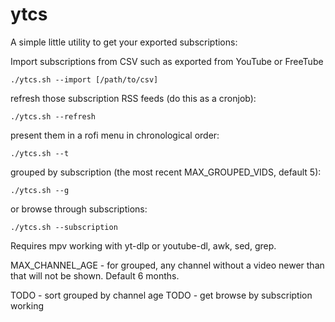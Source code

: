 # ytcs

A simple little utility to get your exported subscriptions:

Import subscriptions from CSV such as exported from YouTube or FreeTube

`./ytcs.sh --import [/path/to/csv]`

refresh those subscription RSS feeds (do this as a cronjob):

`./ytcs.sh --refresh`

present them in a rofi menu in chronological order:

`./ytcs.sh --t`

grouped by subscription (the most recent MAX_GROUPED_VIDS, default 5):

`./ytcs.sh --g`

or browse through subscriptions:

`./ytcs.sh --subscription`

Requires mpv working with yt-dlp or youtube-dl, awk, sed, grep.
 
MAX_CHANNEL_AGE - for grouped, any channel without a video newer than that will not be shown. Default 6 months.

TODO - sort grouped by channel age
TODO - get browse by subscription working
